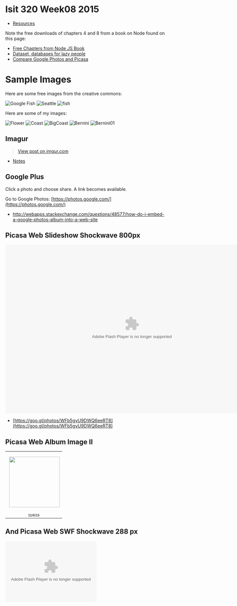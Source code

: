 # Isit 320 Week08 2015

- [Resources](Isit320-Resources.html)

Note the free downloads of chapters 4 and 8 from a book on Node found on this page:

-	[Free Chapters from Node JS Book](http://manning.com/cantelon/)
-	[Dataset, databases for lazy people](http://bit.ly/HPAjNX)
-	[Compare Google Photos and Picasa](https://sites.google.com/site/picasaresources/Home/Picasa-FAQ/general/comparison-different-products)


# Sample Images

Here are some free images from the creative commons:

![Google Fish](https://upload.wikimedia.org/wikipedia/commons/9/98/Skipjack_herring_fish_alosa_chrysochloris.jpg)
![Seattle](https://farm6.staticflickr.com/5609/15623134190_d46eea6115_k.jpg)
![fish](https://farm4.staticflickr.com/3909/14930804387_60a6d3c448_b.jpg)

Here are some of my images:

![Flower](https://s3.amazonaws.com/bucket01.elvenware.com/images-test-01/IMG_7818.JPG)
![Coast](https://s3.amazonaws.com/bucket01.elvenware.com/images-test-01/IMG_7853.JPG)
![BigCoast](https://s3.amazonaws.com/bucket01.elvenware.com/images-test-01/IMG_7866-PANO.jpg)
![Bernini](https://s3.amazonaws.com/bucket01.elvenware.com/images-test-01/IMG_8066.JPG)
![Bernini01](https://s3.amazonaws.com/bucket01.elvenware.com/images-test-01/IMG_8079.JPG)


## Imagur

<blockquote class="imgur-embed-pub" lang="en" data-id="a/lzuIw"><a href="//imgur.com/a/lzuIw">View post on imgur.com</a></blockquote><script async src="//s.imgur.com/min/embed.js" charset="utf-8"></script>

- [Notes](https://help.imgur.com/hc/en-us/articles/204766005-Image-Album-Embed)


## Google Plus

Click a photo and choose share. A link becomes available.

Go to Google Photos: [https://photos.google.com/](https://photos.google.com/)


- <http://webapps.stackexchange.com/questions/48577/how-do-i-embed-a-google-photos-album-into-a-web-site>

## Picasa Web Slideshow Shockwave 800px

<embed type="application/x-shockwave-flash" src="https://photos.gstatic.com/media/slideshow.swf" width="800" height="533" flashvars="host=picasaweb.google.com&captions=1&hl=en_US&feat=flashalbum&RGB=0x000000&feed=https%3A%2F%2Fpicasaweb.google.com%2Fdata%2Ffeed%2Fapi%2Fuser%2F114412839635832707446%2Falbumid%2F6049859910300540689%3Falt%3Drss%26kind%3Dphoto%26authkey%3DGv1sRgCLT7xri8ktLxBQ%26hl%3Den_US" pluginspage="http://www.macromedia.com/go/getflashplayer"></embed>


- [https://goo.gl/photos/WFb5gyU9DWQ6eeRT8](https://goo.gl/photos/WFb5gyU9DWQ6eeRT8)

## Picasa Web Album Image II

<table style="width:194px;"><tr><td align="center" style="height:194px;background:url(https://www.gstatic.com/pwa/s/v/lighthousefe_20150907.00_p0/transparent_album_background.gif) no-repeat left"><a href="https://picasaweb.google.com/114412839635832707446/11615?authuser=0&feat=embedwebsite"><img src="https://lh3.googleusercontent.com/-C0svApvb9gA/Vj1xYGFdhkE/AAAAAAABIG0/XMk13YpHebM/s160-c-Ic42/11615.jpg" width="160" height="160" style="margin:1px 0 0 4px;"></a></td></tr><tr><td style="text-align:center;font-family:arial,sans-serif;font-size:11px"><a href="https://picasaweb.google.com/114412839635832707446/11615?authuser=0&feat=embedwebsite" style="color:#4D4D4D;font-weight:bold;text-decoration:none;">11/6/15</a></td></tr></table>

## And Picasa Web SWF Shockwave 288 px

<embed type="application/x-shockwave-flash" src="https://photos.gstatic.com/media/slideshow.swf" width="288" height="192" flashvars="host=picasaweb.google.com&hl=en_US&feat=flashalbum&RGB=0x000000&feed=https%3A%2F%2Fpicasaweb.google.com%2Fdata%2Ffeed%2Fapi%2Fuser%2F114412839635832707446%3Falt%3Drss%26kind%3Dphoto%26access%3Dpublic%26psc%3DF%26q%26uname%3D114412839635832707446" pluginspage="http://www.macromedia.com/go/getflashplayer"></embed>

